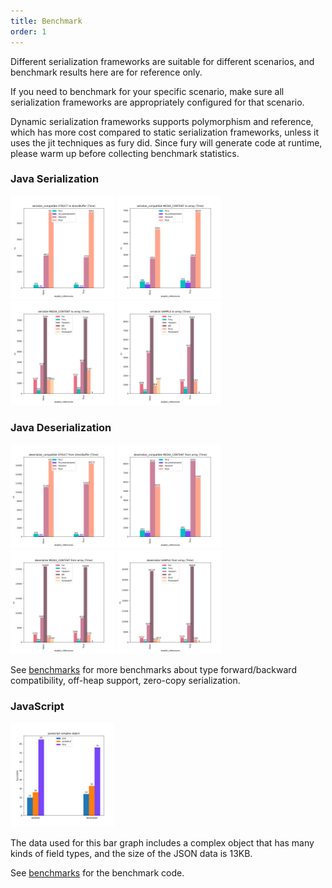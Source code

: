 ```yaml
---
title: Benchmark
order: 1
---
```


Different serialization frameworks are suitable for different scenarios, and benchmark results here are for reference only.

If you need to benchmark for your specific scenario, make sure all serialization frameworks are appropriately configured for that scenario.

Dynamic serialization frameworks supports polymorphism and reference, which has more cost compared
to static serialization frameworks, unless it uses the jit techniques as fury did.
Since fury will generate code at runtime, please warm up before collecting benchmark statistics.

### Java Serialization

<img width="33%" alt="" src="/benchmarks/serialization/bench_serialize_compatible_STRUCT_to_directBuffer_time.png">
<img width="33%" alt="" src="/benchmarks/serialization/bench_serialize_compatible_MEDIA_CONTENT_to_array_time.png">
<img width="33%" alt="" src="/benchmarks/serialization/bench_serialize_MEDIA_CONTENT_to_array_time.png">
<img width="33%" alt="" src="/benchmarks/serialization/bench_serialize_SAMPLE_to_array_time.png">

### Java Deserialization

<img width="33%" alt="" src="/benchmarks/deserialization/bench_deserialize_compatible_STRUCT_from_directBuffer_time.png">
<img width="33%" alt="" src="/benchmarks/deserialization/bench_deserialize_compatible_MEDIA_CONTENT_from_array_time.png">
<img width="33%" alt="" src="/benchmarks/deserialization/bench_deserialize_MEDIA_CONTENT_from_array_time.png">
<img width="33%" alt="" src="/benchmarks/deserialization/bench_deserialize_SAMPLE_from_array_time.png">

See [benchmarks](https://github.com/alipay/fury/tree/main/docs/benchmarks) for more benchmarks about type forward/backward compatibility, off-heap support, zero-copy serialization.

### JavaScript

<img width="33%" alt="" src="/benchmarks/javascript/complex_object.jpg">

The data used for this bar graph includes a complex object that has many kinds of field types, and the size of the JSON data is 13KB.

See [benchmarks](https://github.com/alipay/fury/blob/main/javascript/benchmark/index.js) for the benchmark code.
